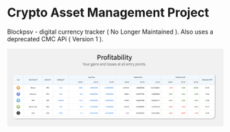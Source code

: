 # Crypto Asset Management Project
Blockpsv - digital currency tracker ( No Longer Maintained ). Also uses a deprecated CMC APi ( Version 1 ).

![alt text](https://github.com/deejaygeroso/crypto-asset-management/blob/master/screenshots/profitability.png)
